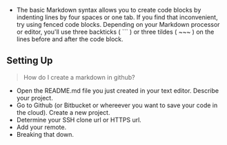 - The basic Markdown syntax allows you to create code blocks by indenting lines by four spaces or one tab. If you find that inconvenient, try using fenced code blocks. Depending on your Markdown processor or editor, you'll use three backticks ( ``` ) or three tildes ( ~~~ ) on the lines before and after the code block.

## Setting Up
> How do I create a markdown in github?
- Open the README.md file you just created in your text editor. Describe your project. 
- Go to Github (or Bitbucket or whereever you want to save your code in the cloud). Create a new project.
- Determine your SSH clone url or HTTPS url.
- Add your remote.
- Breaking that down.
